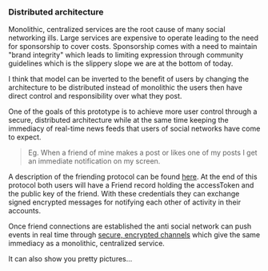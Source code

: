 ### Distributed architecture

Monolithic, centralized services are the root cause of many social networking ills. Large services are expensive to operate leading to the need for sponsorship to cover costs. Sponsorship comes with a need to maintain "brand integrity" which leads to limiting expression through community guidelines which is the slippery slope we are at the bottom of today.

I think that model can be inverted to the benefit of users by changing the architecture to be distributed instead of monolithic the users then have direct control and responsibility over what they post.

One of the goals of this prototype is to achieve more user control through a secure, distributed architecture while at the same time keeping the immediacy of real-time news feeds that users of social networks have come to expect.

> Eg. When a friend of mine makes a post or likes one of my posts I get an immediate notification on my screen.

A description of the friending protocol can be found [here](https://github.com/antiSocialNet/antiSocial/blob/master/notes/friends.md). At the end of this protocol both users will have a Friend record holding the accessToken and the public key of the friend. With these credentials they can exchange signed encrypted messages for notifying each other of activity in their accounts.

Once friend connections are established the anti social network can push events in real time through [secure, encrypted channels](https://github.com/antiSocialNet/antiSocial/blob/master/notes/pushfeeds.md) which give the same immediacy as a monolithic, centralized service.

It can also show you pretty pictures...
